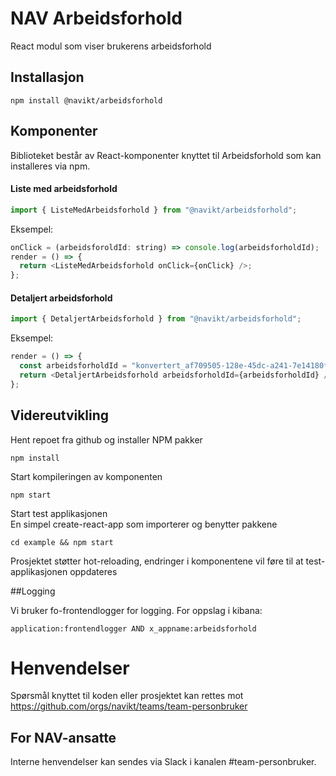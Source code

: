 # NAV Arbeidsforhold

React modul som viser brukerens arbeidsforhold

## Installasjon

```
npm install @navikt/arbeidsforhold
```

## Komponenter

Biblioteket består av React-komponenter knyttet til Arbeidsforhold som kan installeres via npm.

#### Liste med arbeidsforhold

```js
import { ListeMedArbeidsforhold } from "@navikt/arbeidsforhold";
```

Eksempel:

```js
onClick = (arbeidsforoldId: string) => console.log(arbeidsforholdId);
render = () => {
  return <ListeMedArbeidsforhold onClick={onClick} />;
};
```

#### Detaljert arbeidsforhold

```js
import { DetaljertArbeidsforhold } from "@navikt/arbeidsforhold";
```

Eksempel:

```js
render = () => {
  const arbeidsforholdId = "konvertert_af709505-128e-45dc-a241-7e14180f787d";
  return <DetaljertArbeidsforhold arbeidsforholdId={arbeidsforholdId} />;
};
```

## Videreutvikling

Hent repoet fra github og installer NPM pakker

```
npm install
```

Start kompileringen av komponenten

```
npm start
```

Start test applikasjonen <br>
En simpel create-react-app som importerer og benytter pakkene

```
cd example && npm start
```

Prosjektet støtter hot-reloading, endringer i komponentene vil føre til at test-applikasjonen oppdateres

##Logging

Vi bruker fo-frontendlogger for logging. For oppslag i kibana:

```
application:frontendlogger AND x_appname:arbeidsforhold
```

# Henvendelser

Spørsmål knyttet til koden eller prosjektet kan rettes mot https://github.com/orgs/navikt/teams/team-personbruker

## For NAV-ansatte

Interne henvendelser kan sendes via Slack i kanalen #team-personbruker.
